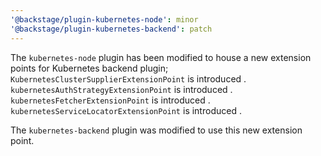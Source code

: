 ```yaml
---
'@backstage/plugin-kubernetes-node': minor
'@backstage/plugin-kubernetes-backend': patch
---
```


The `kubernetes-node` plugin has been modified to house a new extension points for Kubernetes backend plugin;
`KubernetesClusterSupplierExtensionPoint` is introduced .
`kubernetesAuthStrategyExtensionPoint` is introduced .
`kubernetesFetcherExtensionPoint` is introduced .
`kubernetesServiceLocatorExtensionPoint` is introduced .

The `kubernetes-backend` plugin was modified to use this new extension point.
